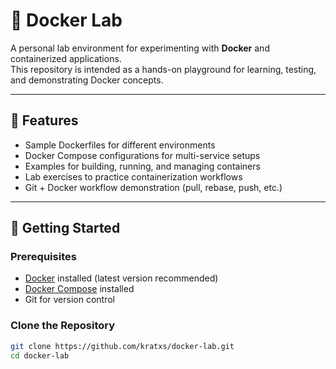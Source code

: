 # 🐳 Docker Lab

A personal lab environment for experimenting with **Docker** and containerized applications.  
This repository is intended as a hands-on playground for learning, testing, and demonstrating Docker concepts.

---

## 📌 Features
- Sample Dockerfiles for different environments
- Docker Compose configurations for multi-service setups
- Examples for building, running, and managing containers
- Lab exercises to practice containerization workflows
- Git + Docker workflow demonstration (pull, rebase, push, etc.)

---

## 🚀 Getting Started

### Prerequisites
- [Docker](https://docs.docker.com/get-docker/) installed (latest version recommended)
- [Docker Compose](https://docs.docker.com/compose/) installed
- Git for version control

### Clone the Repository
```bash
git clone https://github.com/kratxs/docker-lab.git
cd docker-lab

